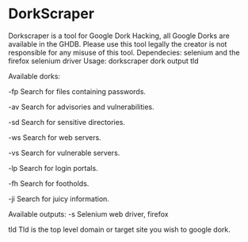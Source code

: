# DorkScraper
Dorkscraper is a tool for Google Dork Hacking, all Google Dorks are available in the GHDB.
Please use this tool legally the creator is not responsible for any misuse of this tool.
Dependecies:
selenium and the firefox selenium driver
 Usage:
 dorkscraper dork output tld

 Available dorks:

  -fp
  Search for files containing passwords.

  -av
  Search for advisories and vulnerabilities.

  -sd
  Search for sensitive directories.

  -ws
  Search for web servers.

  -vs
  Search for vulnerable servers.

  -lp
  Search for login portals.

  -fh
  Search for footholds.

  -ji
  Search for juicy information.
  
Available outputs:
-s Selenium web driver, firefox

tld
Tld is the top level domain or target site you wish to google dork.
